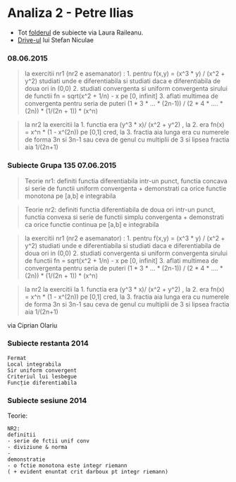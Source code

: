# Analiza 2 - Petre Ilias

- Tot [folderul](https://www.dropbox.com/sh/77adtx8z6bd1unl/AACX0ZPww_hMLRA5WwvPebZja?dl=0) de subiecte via Laura Raileanu.
- [Drive-ul](https://drive.google.com/drive/u/0/#folders/0BxRj4XfPJFryQWNzaWFtQnNXbVE/0BxRj4XfPJFrybWxTVTk2RVFNSms/0BxRj4XfPJFryY01ialBUQU9jTXM) lui Stefan Niculae

### 08.06.2015

> la exercitii nr1 (nr2 e asemanator) : 1. pentru f(x,y) = (x^3 * y) / (x^2 + y^2) studiati unde e diferentiabila si studiati daca e diferentiabila de doua ori in (0,0)  2. studiati convergenta si uniform convergenta sirului de functii fn = sqrt(x^2 + 1/n) - x pe [0, infinit]  3. aflati multimea de convergenta pentru seria de puteri (1 * 3 * ... * (2n-1)) / (2 * 4 * .... * (2n))  * (1/(2n + 1)) * (x^n)

> la nr2 la exercitii la 1. functia era (y^3 * x)/ (x^2 + y^2) , la 2. era fn(x) = x^n * (1 - x^(2n)) pe [0,1] cred, la 3. fractia aia lunga era cu numerele de forma 3n si 3n-1 sau ceva de genul cu multiplii de 3 si lipsea fractia aia 1/(2n+1)

### Subiecte Grupa 135 07.06.2015

> Teorie nr1: definiti functia diferentiabila intr-un punct, functia concava si serie de functii uniform convergenta + demonstrati ca orice functie monotona pe [a,b] e integrabila

> Teorie nr2: definiti functia diferentiabila de doua ori intr-un punct, functia convexa si serie de functii simplu convergenta + demonstrati ca orice functie continua pe [a,b] e integrabila

> la exercitii nr1 (nr2 e asemanator) : 1. pentru f(x,y) = (x^3 * y) / (x^2 + y^2) studiati unde e diferentiabila si studiati daca e diferentiabila de doua ori in (0,0)  2. studiati convergenta si uniform convergenta sirului de functii fn = sqrt(x^2 + 1/n) - x pe [0, infinit]  3. aflati multimea de convergenta pentru seria de puteri (1 * 3 * ... * (2n-1)) / (2 * 4 * .... * (2n))  * (1/(2n + 1)) * (x^n)

> la nr2 la exercitii la 1. functia era (y^3 * x)/ (x^2 + y^2) , la 2. era fn(x) = x^n * (1 - x^(2n)) pe [0,1] cred, la 3. fractia aia lunga era cu numerele de forma 3n si 3n-1 sau ceva de genul cu multiplii de 3 si lipsea fractia aia 1/(2n+1)

via Ciprian Olariu

### Subiecte restanta 2014

```
Fermat 
Local integrabila 
Sir uniform convergent 
Criteriul lui lesbegue 
Funcție diferentiabila
```

### Subiecte sesiune 2014

Teorie:

```
NR2:
definitii
- serie de fctii unif conv
- diviziune & norma
-
demonstratie
- o fctie monotona este integr riemann
( + evident enuntat crit darboux pt integr riemann)
```
